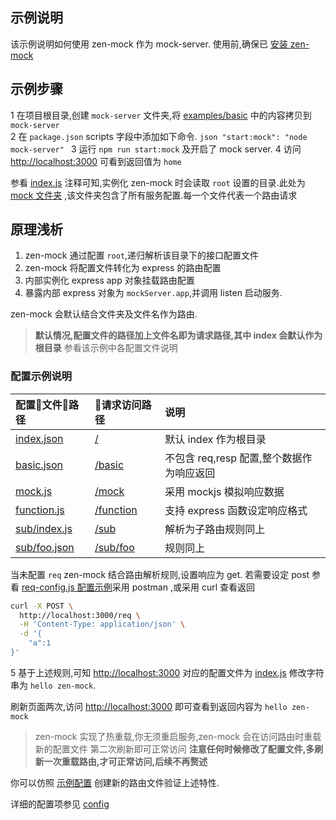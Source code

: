 ## 示例说明
该示例说明如何使用 zen-mock 作为 mock-server. 
使用前,确保已 [安装 zen-mock](../../README.md#安装)

## 示例步骤
1 在项目根目录,创建 `mock-server` 文件夹,将 [examples/basic](../basic) 中的内容拷贝到 `mock-server`  
2 在 `package.json` scripts 字段中添加如下命令.
    ```json
    "start:mock": "node mock-server"
    ```
3 运行 `npm run start:mock` 及开启了 mock server.
4 访问 <http://localhost:3000> 可看到返回值为 `home`

参看 [index.js](./index.js) 注释可知,实例化 zen-mock 时会读取 `root` 设置的目录.此处为 [mock 文件夹](./mock) ,该文件夹包含了所有服务配置.每一个文件代表一个路由请求

## 原理浅析
1. zen-mock 通过配置 `root`,递归解析该目录下的接口配置文件
2. zen-mock 将配置文件转化为 express 的路由配置
3. 内部实例化 express app 对象挂载路由配置
4. 暴露内部 express 对象为 `mockServer.app`,并调用 listen 启动服务.


zen-mock 会默认结合文件夹及文件名作为路由.

> **默认情况,配置文件的路径加上文件名即为请求路径,其中 index 会默认作为根目录**
> 参看该示例中各配置文件说明

### 配置示例说明
配置文件路径|请求访问路径|说明
:---|:---|:---|
[index.json](./mock/index.json)|[/](http://localhost:3000)|默认 index 作为根目录
[basic.json](./mock/basic.json)|[/basic](http://localhost:3000/basic)|不包含 req,resp 配置,整个数据作为响应返回
[mock.js](./mock/mock.js)|[/mock](http://localhost:3000/mock)|采用 mockjs 模拟响应数据
[function.js](./mock/function.js)|[/function](http://localhost:3000/function)| 支持 express 函数设定响应格式
[sub/index.js](./mock/sub/index.js)|[/sub](http://localhost:3000/sub)|解析为子路由规则同上
[sub/foo.json](./mock/sub/foo.json)|[/sub/foo](http://localhost:3000/sub/foo)|规则同上


当未配置 `req` zen-mock 结合路由解析规则,设置响应为 get.
若需要设定 post 参看 [req-config.js 配置示例](./mock/req-config)采用 postman ,或采用 curl 查看返回

```bash
curl -X POST \
  http://localhost:3000/req \
  -H 'Content-Type: application/json' \
  -d '{
	"a":1
}'
```

5 基于上述规则,可知 <http://localhost:3000> 对应的配置文件为
[index.js](./mock/index.js) 修改字符串为 `hello zen-mock`.

刷新页面两次,访问 <http://localhost:3000> 即可查看到返回内容为 `hello zen-mock`

> zen-mock 实现了热重载,你无须重启服务,zen-mock 会在访问路由时重载新的配置文件
> 第二次刷新即可正常访问
> **注意任何时候修改了配置文件,多刷新一次重载路由,才可正常访问,后续不再赘述**


你可以仿照 [示例配置](#配置示例说明) 创建新的路由文件验证上述特性.

详细的配置项参见 [config](./config.md)

